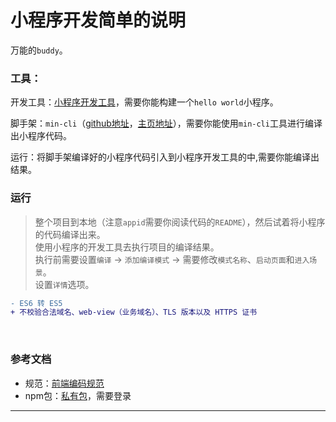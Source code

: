 # 小程序开发简单的说明

  万能的`buddy`。

### 工具：

  开发工具：[小程序开发工具][dev-tool]，需要你能构建一个`hello world`小程序。
  
  脚手架：`min-cli`（[github地址][min-cli-hub]，[主页地址][min-cli-page]），需要你能使用`min-cli`工具进行编译出小程序代码。

  运行：将脚手架编译好的小程序代码引入到小程序开发工具的中,需要你能编译出结果。

### 运行

  > 整个项目到本地（注意`appid`需要你阅读代码的`README`），然后试着将小程序的代码编译出来。    
  > 使用小程序的开发工具去执行项目的编译结果。    
  > 执行前需要设置`编译` -> `添加编译模式` -> 需要修改`模式名称`、`启动页面`和`进入场景`。    
  > 设置`详情`选项。    
  
```diff
- ES6 转 ES5    
+ 不校验合法域名、web-view（业务域名）、TLS 版本以及 HTTPS 证书    
```
  
### 参考文档

  * 规范：[前端编码规范][fe-rule]    
  * npm包：[私有包][npm-packages]，需要登录    


--------------------------------------------
[dev-tool]:https://developers.weixin.qq.com/miniprogram/dev/devtools/download.html '这是小程序开发工具的链接'
[min-cli-hub]:https://github.com/meili/min-cli '你可以访问到min-cli的gihub仓库'
[min-cli-page]:https://meili.github.io/min/ '你可以看到min-cli的github主页'
[mobx-doc-cn]:http://cn.mobx.js.org/intro/overview.html# 'mobx的中文介绍'
[fe-rule]:https://shimo.im/doc/mRxKZ6X0ReMFNcxm '公司内部要求的前端编码规范'
[npm-packages]:https://tnt.kezaihui.com/ '用到的私有npm包'
